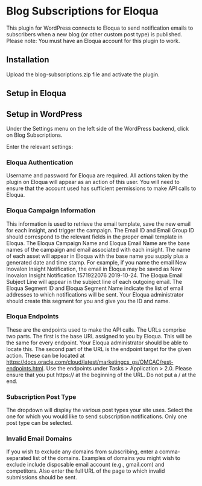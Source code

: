 # Blog Subscriptions for Eloqua

This plugin for WordPress connects to Eloqua to send notification emails to subscribers when a new blog (or other custom post type) is published. Please note: You must have an Eloqua account for this plugin to work.

## Installation

Upload the blog-subscriptions.zip file and activate the plugin.

## Setup in Eloqua



## Setup in WordPress

Under the Settings menu on the left side of the WordPress backend, click on Blog Subscriptions.

Enter the relevant settings:

### Eloqua Authentication
Username and password for Eloqua are required. All actions taken by the plugin on Eloqua will appear as an action of this user. You will need to ensure that the account used has sufficient permissions to make API calls to Eloqua.

### Eloqua Campaign Information
This information is used to retrieve the email template, save the new email for each insight, and trigger the campaign. The Email ID and Email Group ID should correspond to the relevant fields in the proper email template in Eloqua. The Eloqua Campaign Name and Eloqua Email Name are the base names of the campaign and email associated with each insight. The name of each asset will appear in Eloqua with the base name you supply plus a generated date and time stamp. For example, if you name the email New Inovalon Insight Notification, the email in Eloqua may be saved as New Inovalon Insight Notification 1571922076 2019-10-24. The Eloqua Email Subject Line will appear in the subject line of each outgoing email. The Eloqua Segment ID and Eloqua Segment Name indicate the list of email addresses to which notifications will be sent. Your Eloqua administrator should create this segment for you and give you the ID and name.

### Eloqua Endpoints
These are the endpoints used to make the API calls. The URLs comprise two parts. The first is the base URL assigned to you by Eloqua. This will be the same for every endpoint. Your Eloqua administrator should be able to locate this. The second part of the URL is the endpoint target for the given action. These can be located at https://docs.oracle.com/cloud/latest/marketingcs_gs/OMCAC/rest-endpoints.html. Use the endpoints under Tasks > Application > 2.0. Please ensure that you put https:// at the beginning of the URL. Do not put a / at the end.

### Subscription Post Type
The dropdown will display the various post types your site uses. Select the one for which you would like to send subscription notifications. Only one post type can be selected.

### Invalid Email Domains
If you wish to exclude any domains from subscribing, enter a comma-separated list of the domains. Examples of domains you might wish to exclude include disposable email account (e.g., gmail.com) and competitors. Also enter the full URL of the page to which invalid submissions should be sent.
